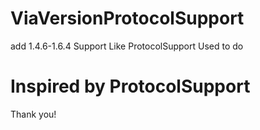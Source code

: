 # ViaVersionProtocolSupport
add 1.4.6-1.6.4 Support Like ProtocolSupport Used to do

# Inspired by ProtocolSupport
Thank you!
